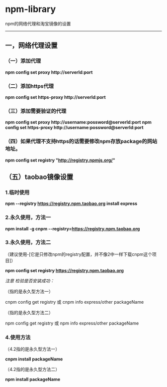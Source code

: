 # npm-library
npm的网络代理和淘宝镜像的设置


---

## 一，网络代理设置
### （一）添加代理
**npm config set proxy http://serverId:port**

### （二）添加https代理
**npm config set https-proxy http://serverId:port**


### （三）添加需要验证的代理
**npm config set proxy http://username:possword@serverId:port**
**npm config set https-proxy http://username:possword@serverId:port**
### （四）如果代理不支持https的话需要修改npm存放package的网站地址。
**npm config set registry "http://registry.npmjs.org/"**

## （五）taobao镜像设置

### 1.临时使用

**npm --registry https://registry.npm.taobao.org install express**

### 2.永久使用，方法一

**npm install -g cnpm --registry=https://registry.npm.taobao.org**

### 3.永久使用，方法二

（建议使用-[它是只修改npm的registry配置，并不像2中一样下载cnpm这个项目]）

**npm config set registry https://registry.npm.taobao.org**

*注意*
*检验是否安装成功：*

（指的是永久型方法一）

cnpm config get registry 或  cnpm info express/other packageName

（指的是永久型方法二）

npm config get registry  或  npm info express/other packageName

### 4.使用方法

（4.2指的是永久型方法一）

**cnpm install packageName**

（4.2指的是永久型方法二）

**npm install packageName**



